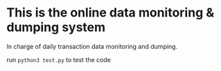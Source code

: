 # This is the online data monitoring & dumping system

In charge of daily transaction data monitoring and dumping.

run `python3 test.py` to test the code
